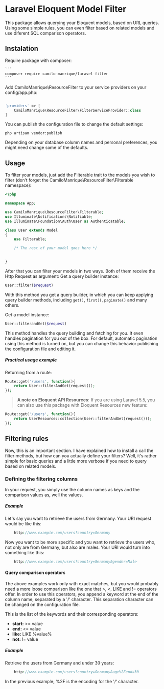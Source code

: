 # Laravel Eloquent Model Filter

This package allows querying your Eloquent models, based on URL queries. Using some simple rules, you can even filter based on related models and use diferent SQL comparison operators.

## Instalation

Require package with composer:

    ```
    composer require camilo-manrique/laravel-filter
    ```

Add CamiloManrique\ResourceFilter to your service providers on your config/app.php:

```php

'providers' => [
    CamiloManrique\ResourceFilter\FilterServiceProvider::class
]

```

You can publish the configuration file to change the default settings:

```
php artisan vendor:publish
```


Depending on your database column names and personal preferences, you might need change some of the defaults.

## Usage

To filter your models, just add the Filterable trait to the models you wish to filter (don't forget the CamiloManrique\ResourceFilter\Filterable namespace):

```php
<?php

namespace App;

use CamiloManrique\ResourceFilter\Filterable;
use Illuminate\Notifications\Notifiable;
use Illuminate\Foundation\Auth\User as Authenticatable;

class User extends Model
{
    use Filterable;

    /* The rest of your model goes here */
    

}
```

After that you can filter your models in two ways. Both of them receive the Http Request as argument:
Get a query builder instance:

```php
User::filter($request)
```
 
 With this method you get a query builder, in which you can keep applying query builder methods, including `get()`, `first()`, `paginate()` and many others.
  
Get a model instance:

```php
User::filterandGet($request)
```

This method handles the query building and fetching for you. It even handles pagination for you out of the box. For default, automatic pagination using this method is turned
on, but you can change this behavior publishing the configuration file and editing it.

##### Practical usage example

Returning from a route:
```php
Route::get('/users', function(){
    return User::filterAndGet(request());
});
```

> **A note on Eloquent API Resources:** If you are using Laravel 5.5, you can also use this package with Eloquent Resources new feature:
```php
Route::get('/users', function(){
    return UserResource::collection(User::filterAndGet(request()));
});
```

## Filtering rules

Now, this is an important section. I have explained how to install a call the filter methods, but how can you actually define your filters? Well, it's rather simple for basic queries
and a little more verbose if you need to query based on related models.

### Defining the filtering columns

In your request, you simply use the column names as keys and the comparison values as, well the values.

##### Example

Let's say you want to retrieve the users from Germany. Your URI request would be like this:

```php
    http://www.example.com/users?country=Germany
```

Now you want to be more specific and you want to retrieve the users who, not only are from Germany, but also are males. Your URI would turn into something like this:

```php
    http://www.example.com/users?country=Germany&gender=Male
```

#### Query comparison operators

The above examples work only with exact matches, but you would probably need a more loose comparison like the one that >, <, LIKE and != operators offer. In order to use
this operators, you append a keyword at the end of the column name, separated by a '/' character. This separation character can be changed on the configuration file.

This is the list of the keywords and their corresponding operators:

- **start:** >= value
- **end:** <= value
- **like:** LIKE %value%
- **not:** != value

##### Example

Retrieve the users from Germany and under 30 years:

```php
    http://www.example.com/users?country=Germany&age%2Fend=30
```

In the previous example, %2F is the encoding for the '/' character.

